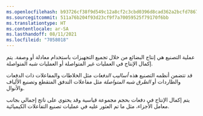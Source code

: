 ```yaml
---
ms.openlocfilehash: b93726cf38f9d549c12a8cf2c3cbd0396d8cad362a2bcfd78672b3b6dedc9f51
ms.sourcegitcommit: 511a76b204f93d23cf9f7a70059525f79170f6bb
ms.translationtype: HT
ms.contentlocale: ar-SA
ms.lasthandoff: 08/11/2021
ms.locfileid: "7058018"
---
```

عملية التصنيع هي إنتاج البضائع من خلال تجميع التجهيزات باستخدام معادلة أو وصفة. يتم إكمال الإنتاج في العمليات غير المتواصلة أو العمليات شبه المتواصلة. 

قد تتضمن أنظمه التصنيع هذه *أساليب الدفعات* مثل الخلاطات والمفاعلات ذات الدفعات والطاردات أو *الطرق شبه المتواصلة* مثل مفاعلات التدفق المتقطع وتصنيع الألياف والأنوال. 

يتم إكمال الإنتاج في دفعات بحجم مجموعة قياسية وقد يحتوي على ناتج إجمالي بجانب معامل الأجزاء، مثل ما تم العثور عليه في عمليات تصنيع التفاعلات الكيميائية.
